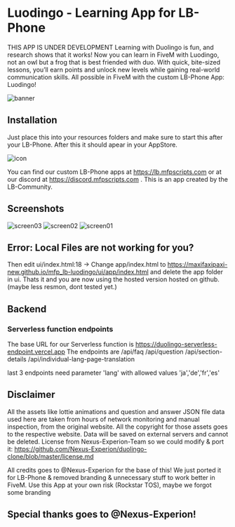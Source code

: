 # Luodingo - Learning App for LB-Phone
THIS APP IS UNDER DEVELOPMENT
Learning with Duolingo is fun, and research shows that it works! Now you can learn in FiveM with Luodingo, not an owl but a frog that is best friended with duo. With quick, bite-sized lessons, you’ll earn points and unlock new levels while gaining real-world communication skills. All possible in FiveM with the custom LB-Phone App: Luodingo!

![banner](https://github.com/user-attachments/assets/a4420659-1170-4e1a-a5a0-809937a4afc8)


## Installation
Just place this into your resources folders and make sure to start this after your LB-Phone. After this it should apear in your AppStore.

![icon](https://github.com/user-attachments/assets/71179f59-af3d-4fde-8811-a7e17dfbbf73)

You can find our custom LB-Phone apps at https://lb.mfpscripts.com or at our discord at https://discord.mfpscripts.com . This is an app created by the LB-Community.

## Screenshots
![screen03](https://github.com/user-attachments/assets/dabacc69-95d0-4f4c-919f-5076f3470abb)
![screen02](https://github.com/user-attachments/assets/cce9261c-5d46-499c-8132-602171627a3d)
![screen01](https://github.com/user-attachments/assets/e9d32d58-a420-409a-be96-b73d3aeba577)

## Error: Local Files are not working for you?
Then edit ui/index.html:18 -> Change app/index.html to https://maxifaxipaxi-new.github.io/mfp_lb-luodingo/ui/app/index.html and delete the app folder in ui. Thats it and you are now using the hosted version hosted on github. (maybe less resmon, dont tested yet.)

## Backend
### Serverless function endpoints
The base URL for our Serverless function is https://duolingo-serverless-endpoint.vercel.app The endpoints are
    /api/faq
    /api/question
    /api/section-details
    /api/individual-lang-page-translation

last 3 endpoints need parameter 'lang' with allowed values 'ja','de','fr','es' 

## Disclaimer
All the assets like lottie animations and question and answer JSON file data used here are taken from hours of network monitoring and manual inspection, from the original website. All the copyright for those assets goes to the respective website. Data will be saved on external servers and cannot be deleted.
License from Nexus-Experion-Team so we could modify & port it: https://github.com/Nexus-Experion/duolingo-clone/blob/master/license.md

All credits goes to @Nexus-Experion for the base of this! We just ported it for LB-Phone & removed branding & unnecessary stuff to work better in FiveM. Use this App at your own risk (Rockstar TOS), maybe we forgot some branding

## Special thanks goes to @Nexus-Experion!
